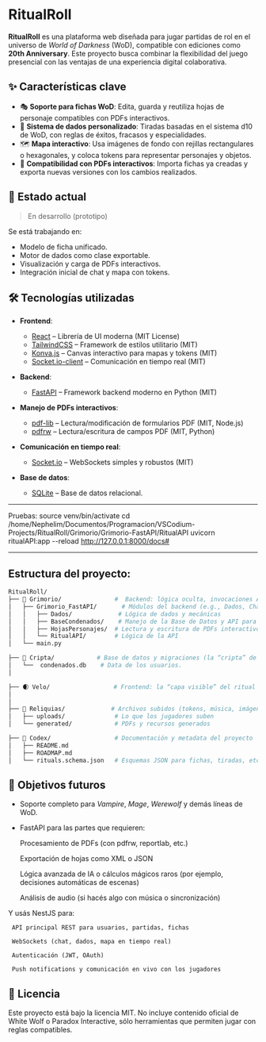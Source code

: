 # RitualRoll


**RitualRoll** es una plataforma web diseñada para jugar partidas de rol en el universo de *World of Darkness* (WoD), compatible con ediciones como **20th Anniversary**. Este proyecto busca combinar la flexibilidad del juego presencial con las ventajas de una experiencia digital colaborativa.


## ✨ Características clave

- 🎭 **Soporte para fichas WoD**: Edita, guarda y reutiliza hojas de personaje compatibles con PDFs interactivos.
- 🎲 **Sistema de dados personalizado**: Tiradas basadas en el sistema d10 de WoD, con reglas de éxitos, fracasos y especialidades.
- 🗺️ **Mapa interactivo**: Usa imágenes de fondo con rejillas rectangulares o hexagonales, y coloca tokens para representar personajes y objetos.
- 📄 **Compatibilidad con PDFs interactivos**: Importa fichas ya creadas y exporta nuevas versiones con los cambios realizados.

## 🚧 Estado actual

> En desarrollo (prototipo)

Se está trabajando en:
- Modelo de ficha unificado.
- Motor de dados como clase exportable.
- Visualización y carga de PDFs interactivos.
- Integración inicial de chat y mapa con tokens.


## 🛠️ Tecnologías utilizadas

- **Frontend**:  
  - [React](https://reactjs.org/) – Librería de UI moderna (MIT License)  
  - [TailwindCSS](https://tailwindcss.com/) – Framework de estilos utilitario (MIT)  
  - [Konva.js](https://konvajs.org/) – Canvas interactivo para mapas y tokens (MIT)  
  - [Socket.io-client](https://socket.io/) – Comunicación en tiempo real (MIT)

- **Backend**:  
  - [FastAPI](https://fastapi.tiangolo.com/) – Framework backend moderno en Python (MIT)  

- **Manejo de PDFs interactivos**:  
  - [pdf-lib](https://pdf-lib.js.org/) – Lectura/modificación de formularios PDF (MIT, Node.js)  
  - [pdfrw](https://github.com/pmaupin/pdfrw) – Lectura/escritura de campos PDF (MIT, Python)

- **Comunicación en tiempo real**:  
  - [Socket.io](https://socket.io/) – WebSockets simples y robustos (MIT)

- **Base de datos**:  
  - [SQLite](https://www.sqlite.org/) – Base de datos relacional. 

---

Pruebas:
source venv/bin/activate
cd /home/Nephelim/Documentos/Programacion/VSCodium-Projects/RitualRoll/Grimorio/Grimorio-FastAPI/RitualAPI
uvicorn ritualAPI:app --reload
http://127.0.0.1:8000/docs#

---

## Estructura del proyecto:

```bash
RitualRoll/
├── 📜 Grimorio/               #  Backend: lógica oculta, invocaciones API, controladores
│   ├── Grimorio_FastAPI/       # Módulos del backend (e.g., Dados, Chat, PDF, Mapas)
│   │   ├── Dados/             # Lógica de dados y mecánicas
│   │   ├── BaseCondenados/    # Manejo de la Base de Datos y API para creacion, inicio y gestion de usuarios
│   │   ├── HojasPersonajes/  # Lectura y escritura de PDFs interactivos
│   │   └── RitualAPI/        # Lógica de la API
│   └── main.py

├── 🧱 Cripta/            # Base de datos y migraciones (la “cripta” de datos)
│   └──  condenados.db    # Data de los usuarios.
│   

├── 🌒 Velo/                  # Frontend: la “capa visible” del ritual
│  
│ 
├── 🧿 Reliquias/             # Archivos subidos (tokens, música, imágenes, PDFs)
│   ├── uploads/              # Lo que los jugadores suben
│   └── generated/            # PDFs y recursos generados

├── 📖 Codex/                  # Documentación y metadata del proyecto
│   ├── README.md
│   ├── ROADMAP.md
│   └── rituals.schema.json   # Esquemas JSON para fichas, tiradas, etc.

```

## 🔮 Objetivos futuros

- Soporte completo para *Vampire*, *Mage*, *Werewolf* y demás líneas de WoD.
- FastAPI para las partes que requieren:

     Procesamiento de PDFs (con pdfrw, reportlab, etc.)

     Exportación de hojas como XML o JSON

    Lógica avanzada de IA o cálculos mágicos raros (por ejemplo, decisiones automáticas de escenas)

     Análisis de audio (si hacés algo con música o sincronización)

Y usás NestJS para:

     API principal REST para usuarios, partidas, fichas

     WebSockets (chat, dados, mapa en tiempo real)

     Autenticación (JWT, OAuth)

     Push notifications y comunicación en vivo con los jugadores


## 📜 Licencia

Este proyecto está bajo la licencia MIT. No incluye contenido oficial de White Wolf o Paradox Interactive, sólo herramientas que permiten jugar con reglas compatibles.
